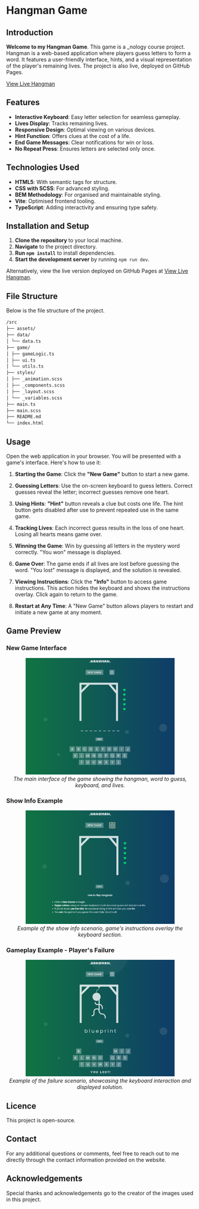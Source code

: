 # **Hangman Game**

## **Introduction**

**Welcome to my Hangman Game**. This game is a \_nology course project. Hangman is a web-based application where players guess letters to form a word. It features a user-friendly interface, hints, and a visual representation of the player's remaining lives. The project is also live, deployed on GitHub Pages.

[View Live Hangman](https://jm-go.github.io/game-project/)

## **Features**

- **Interactive Keyboard**: Easy letter selection for seamless gameplay.
- **Lives Display**: Tracks remaining lives.
- **Responsive Design**: Optimal viewing on various devices.
- **Hint Function**: Offers clues at the cost of a life.
- **End Game Messages**: Clear notifications for win or loss.
- **No Repeat Press**: Ensures letters are selected only once.

## **Technologies Used**

- **HTML5**: With semantic tags for structure.
- **CSS with SCSS**: For advanced styling.
- **BEM Methodology**: For organised and maintainable styling.
- **Vite**: Optimised frontend tooling.
- **TypeScript**: Adding interactivity and ensuring type safety.

## **Installation and Setup**

1. **Clone the repository** to your local machine.
2. **Navigate** to the project directory.
3. **Run `npm install`** to install dependencies.
4. **Start the development server** by running `npm run dev`.

Alternatively, view the live version deployed on GitHub Pages at [View Live Hangman](https://jm-go.github.io/game-project/).

## **File Structure**

Below is the file structure of the project.

```bash
/src
├── assets/
├── data/
│ └── data.ts
├── game/
│ ├── gameLogic.ts
│ ├── ui.ts
│ └── utils.ts
├── styles/
│ ├── _animation.scss
│ ├── _components.scss
│ ├── _layout.scss
│ └── _variables.scss
├── main.ts
├── main.scss
├── README.md
└── index.html
```

## **Usage**

Open the web application in your browser. You will be presented with a game's interface. Here's how to use it:

1. **Starting the Game**: Click the **"New Game"** button to start a new game.

2. **Guessing Letters**: Use the on-screen keyboard to guess letters. Correct guesses reveal the letter; incorrect guesses remove one heart.

3. **Using Hints**: **"Hint"** button reveals a clue but costs one life. The hint button gets disabled after use to prevent repeated use in the same game.

4. **Tracking Lives**: Each incorrect guess results in the loss of one heart. Losing all hearts means game over.

5. **Winning the Game**: Win by guessing all letters in the mystery word correctly. "You won" message is displayed.

6. **Game Over**: The game ends if all lives are lost before guessing the word. "You lost" message is displayed, and the solution is revealed.

7. **Viewing Instructions**: Click the **"Info"** button to access game instructions. This action hides the keyboard and shows the instructions overlay. Click again to return to the game.

8. **Restart at Any Time**: A "New Game" button allows players to restart and initiate a new game at any moment.

## **Game Preview**

### New Game Interface

<p align="center">
  <img src="src/assets/newgame.png" alt="New Game Interface" width="400"><br>
  <em>The main interface of the game showing the hangman, word to guess, keyboard, and lives.</em>
</p>

### Show Info Example

<p align="center">
  <img src="src/assets/gameinfo.png" alt="Show Info Example" width="400"><br>
  <em>Example of the show info scenario, game's instructions overlay the keyboard section.</em>
</p>

### Gameplay Example - Player's Failure

<p align="center">
  <img src="src/assets/youlost.png" alt="Gameplay Example" width="400"><br>
  <em>Example of the failure scenario, showcasing the keyboard interaction and displayed solution.</em>
</p>

## **Licence**

This project is open-source.

## **Contact**

For any additional questions or comments, feel free to reach out to me directly through the contact information provided on the website.

## **Acknowledgements**

Special thanks and acknowledgements go to the creator of the images used in this project.

